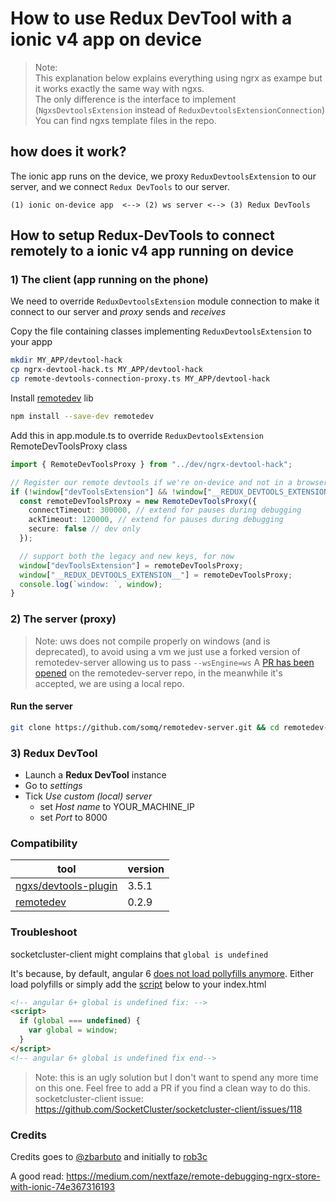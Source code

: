 # How to use Redux DevTool with a ionic v4 app on device

> Note:  
> This explanation below explains everything using ngrx as exampe but it works exactly the same way with ngxs.  
> The only difference is the interface to implement (`NgxsDevtoolsExtension` instead of `ReduxDevtoolsExtensionConnection`)  
> You can find ngxs template files in the repo.

## how does it work?

The ionic app runs on the device, we proxy `ReduxDevtoolsExtension` to our server, and we connect `Redux DevTools` to our server.

```
(1) ionic on-device app  <--> (2) ws server <--> (3) Redux DevTools
```

## How to setup Redux-DevTools to connect remotely to a ionic v4 app running on device

### 1) The client (app running on the phone)

We need to override `ReduxDevtoolsExtension` module connection to make it connect to our server and _proxy_ sends and _receives_

Copy the file containing classes implementing `ReduxDevtoolsExtension` to your appp

```sh
mkdir MY_APP/devtool-hack
cp ngrx-devtool-hack.ts MY_APP/devtool-hack
cp remote-devtools-connection-proxy.ts MY_APP/devtool-hack
```

Install [remotedev](https://github.com/zalmoxisus/remotedev) lib

```sh
npm install --save-dev remotedev
```

Add this in app.module.ts to override `ReduxDevtoolsExtension` RemoteDevToolsProxy class

```ts
import { RemoteDevToolsProxy } from "../dev/ngrx-devtool-hack";

// Register our remote devtools if we're on-device and not in a browser
if (!window["devToolsExtension"] && !window["__REDUX_DEVTOOLS_EXTENSION__"]) {
  const remoteDevToolsProxy = new RemoteDevToolsProxy({
    connectTimeout: 300000, // extend for pauses during debugging
    ackTimeout: 120000, // extend for pauses during debugging
    secure: false // dev only
  });

  // support both the legacy and new keys, for now
  window["devToolsExtension"] = remoteDevToolsProxy;
  window["__REDUX_DEVTOOLS_EXTENSION__"] = remoteDevToolsProxy;
  console.log(`window: `, window);
}
```

### 2) The server (proxy)

> Note: uws does not compile properly on windows (and is deprecated), to avoid using a vm we just use a forked version of remotedev-server allowing us to pass `--wsEngine=ws`
> A [PR has been opened](https://github.com/zalmoxisus/remotedev-server/pull/63) on the remotedev-server repo, in the meanwhile it's accepted, we are using a local repo.

#### Run the server

```sh
git clone https://github.com/somq/remotedev-server.git && cd remotedev-server && npm i && node bin\remotedev.js --hostname=CHANGE_ME_BY_YOUR_MACHINE_IP --port=8000 --wsEngine=ws --logLevel=3
```

### 3) Redux DevTool

- Launch a **Redux DevTool** instance
- Go to _settings_
- Tick _Use custom (local) server_
  - set _Host name_ to YOUR_MACHINE_IP
  - set _Port_ to 8000

### Compatibility

| tool                                                                        | version |
| --------------------------------------------------------------------------- | ------- |
| [ngxs/devtools-plugin](https://www.npmjs.com/package/@ngxs/devtools-plugin) | 3.5.1   |
| [remotedev](https://github.com/zalmoxisus/remotedev)                        | 0.2.9   |

### Troubleshoot

socketcluster-client might complains that `global is undefined`

It's because, by default, angular 6 [does not load pollyfills anymore](https://github.com/angular/angular-cli/issues/9827#issuecomment-369578814).
Either load polyfills or simply add the [script](https://github.com/aws-amplify/amplify-js/issues/678#issuecomment-384260863) below to your index.html

```html
<!-- angular 6+ global is undefined fix: -->
<script>
  if (global === undefined) {
    var global = window;
  }
</script>
<!-- angular 6+ global is undefined fix end-->
```

> Note: this is an ugly solution but I don't want to spend any more time on this one. Feel free to add a PR if you find a clean way to do this.
> socketcluster-client issue: https://github.com/SocketCluster/socketcluster-client/issues/118

### Credits

Credits goes to [@zbarbuto](https://medium.com/@zbarbuto) and initially to [rob3c](https://gist.github.com/rob3c)

A good read:
https://medium.com/nextfaze/remote-debugging-ngrx-store-with-ionic-74e367316193
